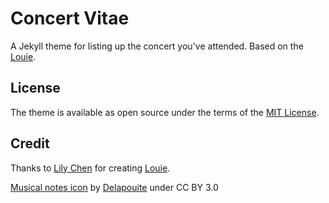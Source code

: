 Concert Vitae
=============

A Jekyll theme for listing up the concert you've attended.
Based on the [Louie](https://github.com/lllychen/louie).

## License

The theme is available as open source under the terms of the [MIT License](http://opensource.org/licenses/MIT).

## Credit

Thanks to [Lily Chen](https://github.com/lllychen) for creating [Louie](https://github.com/lllychen/louie).

[Musical notes icon](https://game-icons.net/1x1/delapouite/musical-notes.html) by [Delapouite](https://delapouite.com/) under CC BY 3.0
